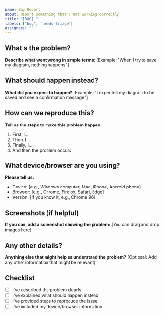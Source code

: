 ```yaml
---
name: Bug Report
about: Report something that's not working correctly
title: "[BUG] "
labels: ["bug", "needs-triage"]
assignees: ""
---
```


## What's the problem?

**Describe what went wrong in simple terms:**
[Example: "When I try to save my diagram, nothing happens"]

## What should happen instead?

**What did you expect to happen?**
[Example: "I expected my diagram to be saved and see a confirmation message"]

## How can we reproduce this?

**Tell us the steps to make this problem happen:**

1. First, I...
2. Then, I...
3. Finally, I...
4. And then the problem occurs

## What device/browser are you using?

**Please tell us:**

- Device: [e.g., Windows computer, Mac, iPhone, Android phone]
- Browser: [e.g., Chrome, Firefox, Safari, Edge]
- Version: [if you know it, e.g., Chrome 96]

## Screenshots (if helpful)

**If you can, add a screenshot showing the problem:**
[You can drag and drop images here]

## Any other details?

**Anything else that might help us understand the problem?**
[Optional: Add any other information that might be relevant]

## Checklist

- [ ] I've described the problem clearly
- [ ] I've explained what should happen instead
- [ ] I've provided steps to reproduce the issue
- [ ] I've included my device/browser information
